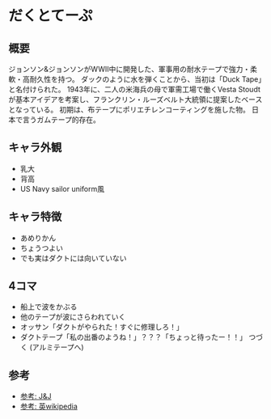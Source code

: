 # だくとてーぷ

## 概要

ジョンソン&ジョンソンがWWII中に開発した、軍事用の耐水テープで強力・柔軟・高耐久性を持つ。
ダックのように水を弾くことから、当初は「Duck Tape」と名付けられた。
1943年に、二人の米海兵の母で軍需工場で働くVesta Stoudtが基本アイデアを考案し、フランクリン・ルーズベルト大統領に提案したベースとなっている。
初期は、布テープにポリエチレンコーティングを施した物。
日本で言うガムテープ的存在。

## キャラ外観

- 乳大
- 背高
- US Navy sailor uniform風

## キャラ特徴

- あめりかん
- ちょうつよい
- でも実はダクトには向いていない

## 4コマ

- 船上で波をかぶる
- 他のテープが波にさらわれていく
- オッサン「ダクトがやられた！すぐに修理しろ！」
- ダクトテープ「私の出番のようね！」？？？「ちょっと待ったー！！」
つづく (アルミテープへ)

## 参考

- [参考: J&J](https://ourstory.jnj.com/duct-tape)
- [参考: 英wikipedia](https://en.wikipedia.org/wiki/Duct_tape#History_and_etymology)

